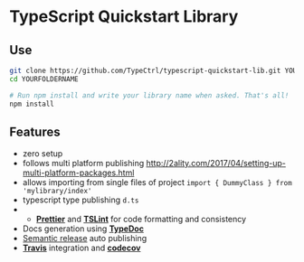 # TypeScript Quickstart Library

## Use

```sh
git clone https://github.com/TypeCtrl/typescript-quickstart-lib.git YOURFOLDERNAME
cd YOURFOLDERNAME

# Run npm install and write your library name when asked. That's all!
npm install
```

## Features

* zero setup
* follows multi platform publishing http://2ality.com/2017/04/setting-up-multi-platform-packages.html
* allows importing from single files of project `import { DummyClass } from 'mylibrary/index'`
* typescript type publishing `d.ts`
* - **[Prettier](https://github.com/prettier/prettier)** and **[TSLint](https://palantir.github.io/tslint/)** for code formatting and consistency
* Docs generation using **[TypeDoc](http://typedoc.org/)**
* [Semantic release](https://github.com/semantic-release/semantic-release) auto publishing
* **[Travis](https://travis-ci.org)** integration and **[codecov](https://codecov.io)** 
